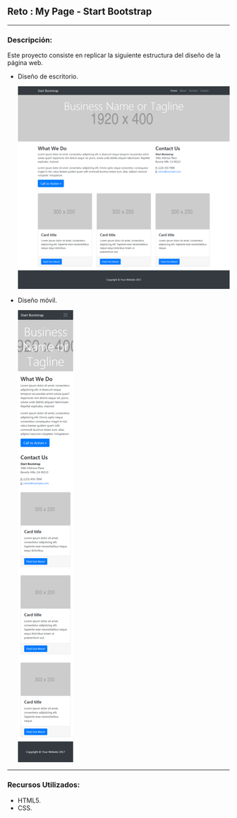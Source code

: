 ## Reto :  My Page - Start Bootstrap
***
###  Descripción:
  Este proyecto consiste en replicar la siguiente estructura del diseño de la página web.


  * Diseño de escritorio.

      ![Diseño Pagina web](assets/docs/image-page-1.png "Diseño Pagina web")


  * Diseño móvil.

      ![Diseño Pagina web](assets/docs/image-page-2.png "Diseño Pagina web")


***
###  Recursos Utilizados:
* HTML5.
* CSS.
